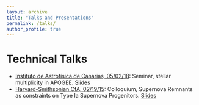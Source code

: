 ```yaml
---
layout: archive
title: "Talks and Presentations"
permalink: /talks/
author_profile: true
---
```


# Technical Talks

* [Instituto de Astrofísica de Canarias, 05/02/18](https://www.youtube.com/watch?v=UHYRW30Sdzk): Seminar, stellar multiplicity in APOGEE. [Slides](/files/IAC_05_18.pdf)
* [Harvard-Smithsonian CfA, 02/19/15](https://www.youtube.com/watch?v=MH0EkOwfFYk&t=22s): Colloquium, Supernova Remnants as constraints on Type Ia Supernova Progenitors. [Slides](/files/Harvard_02_15_3.pdf)  

